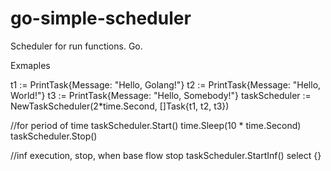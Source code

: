 # go-simple-scheduler
Scheduler for run functions. Go.

Exmaples

t1 := PrintTask{Message: "Hello, Golang!"}
t2 := PrintTask{Message: "Hello, World!"}
t3 := PrintTask{Message: "Hello, Somebody!"}
taskScheduler := NewTaskScheduler(2*time.Second, []Task{t1, t2, t3})

//for period of time
taskScheduler.Start()
time.Sleep(10 * time.Second)
taskScheduler.Stop()

//inf execution, stop, when base flow stop
taskScheduler.StartInf()
select {}